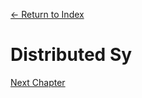 [← Return to Index](https://github.com/kspra3/FIT3143-Notes)

# Distributed Sy

[Next Chapter](https://github.com/kspra3/FIT3143-Notes/blob/master/Notes/02%20-%20Inter-Process%20Communication.md)
